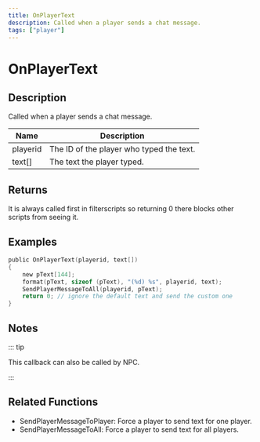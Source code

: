 ```yaml
---
title: OnPlayerText
description: Called when a player sends a chat message.
tags: ["player"]
---
```


# OnPlayerText

<TagLinks />

## Description

Called when a player sends a chat message.

| Name     | Description                              |
| -------- | ---------------------------------------- |
| playerid | The ID of the player who typed the text. |
| text[]   | The text the player typed.               |

## Returns

It is always called first in filterscripts so returning 0 there blocks other scripts from seeing it.

## Examples

```c
public OnPlayerText(playerid, text[])
{
    new pText[144];
    format(pText, sizeof (pText), "(%d) %s", playerid, text);
    SendPlayerMessageToAll(playerid, pText);
    return 0; // ignore the default text and send the custom one
}
```

## Notes

::: tip

This callback can also be called by NPC.

:::

## Related Functions

- SendPlayerMessageToPlayer: Force a player to send text for one player.
- SendPlayerMessageToAll: Force a player to send text for all players.
